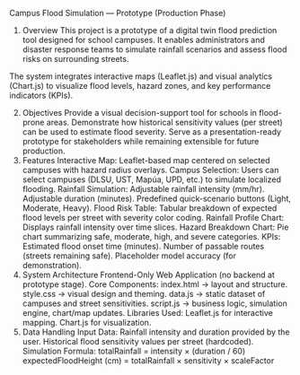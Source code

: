 Campus Flood Simulation — Prototype (Production Phase)

1. Overview
This project is a prototype of a digital twin flood prediction tool designed for school campuses. It enables administrators and disaster response teams to simulate rainfall scenarios and assess flood risks on surrounding streets.

The system integrates interactive maps (Leaflet.js) and visual analytics (Chart.js) to visualize flood levels, hazard zones, and key performance indicators (KPIs).

2. Objectives
Provide a visual decision-support tool for schools in flood-prone areas.
Demonstrate how historical sensitivity values (per street) can be used to estimate flood severity.
Serve as a presentation-ready prototype for stakeholders while remaining extensible for future production.
3. Features
Interactive Map: Leaflet-based map centered on selected campuses with hazard radius overlays.
Campus Selection: Users can select campuses (DLSU, UST, Mapúa, UPD, etc.) to simulate localized flooding.
Rainfall Simulation:
Adjustable rainfall intensity (mm/hr).
Adjustable duration (minutes).
Predefined quick-scenario buttons (Light, Moderate, Heavy).
Flood Risk Table: Tabular breakdown of expected flood levels per street with severity color coding.
Rainfall Profile Chart: Displays rainfall intensity over time slices.
Hazard Breakdown Chart: Pie chart summarizing safe, moderate, high, and severe categories.
KPIs:
Estimated flood onset time (minutes).
Number of passable routes (streets remaining safe).
Placeholder model accuracy (for demonstration).
4. System Architecture
Frontend-Only Web Application (no backend at prototype stage).
Core Components:
index.html → layout and structure.
style.css → visual design and theming.
data.js → static dataset of campuses and street sensitivities.
script.js → business logic, simulation engine, chart/map updates.
Libraries Used:
Leaflet.js for interactive mapping.
Chart.js for visualization.
5. Data Handling
Input Data:
Rainfall intensity and duration provided by the user.
Historical flood sensitivity values per street (hardcoded).
Simulation Formula:
totalRainfall = intensity × (duration / 60)
expectedFloodHeight (cm) = totalRainfall × sensitivity × scaleFactor

